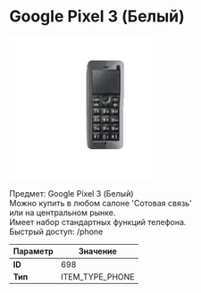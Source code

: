 # Google Pixel 3 (Белый)

![Item Image](../img/698.webp?raw=true)

Предмет: Google Pixel 3 (Белый)<br>Можно купить в любом салоне 'Сотовая связь'<br>или на центральном рынке.<br>Имеет набор стандартных функций телефона.<br>Быстрый доступ: /phone


| Параметр | Значение |
|----------|----------|
| **ID** | 698 |
| **Тип** | ITEM_TYPE_PHONE |

